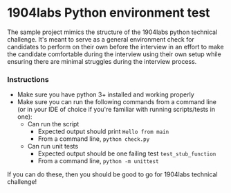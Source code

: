 # 1904labs Python environment test

The sample project mimics the structure of the 1904labs python technical challenge.  It's meant to serve as a general environment check for candidates to perform on their own before the interview in an effort to make the candidate comfortable during the interview using their own setup while ensuring there are minimal struggles during the interview process.

### Instructions
- Make sure you have python 3+ installed and working properly
- Make sure you can run the following commands from a command line (or in your IDE of choice if you're familiar with running scripts/tests in one):
  - Can run the script
    - Expected output should print `Hello from main`
    - From a command line, `python check.py`
  - Can run unit tests
    - Expected output should be one failing test `test_stub_function`
    - From a command line, `python -m unittest`

If you can do these, then you should be good to go for 1904labs technical challenge!
